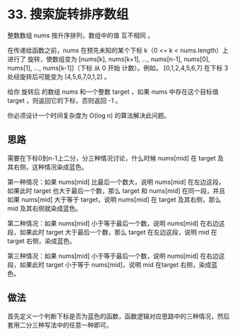 # 33. 搜索旋转排序数组

整数数组 nums 按升序排列，数组中的值 互不相同 。

在传递给函数之前，nums 在预先未知的某个下标 k（0 <= k < nums.length）上进行了 旋转，使数组变为 [nums[k], nums[k+1], ..., nums[n-1], nums[0], nums[1], ..., nums[k-1]]（下标 从 0 开始 计数）。例如， [0,1,2,4,5,6,7] 在下标 3 处经旋转后可能变为 [4,5,6,7,0,1,2] 。

给你 旋转后 的数组 nums 和一个整数 target ，如果 nums 中存在这个目标值 target ，则返回它的下标，否则返回 -1 。

你必须设计一个时间复杂度为 O(log n) 的算法解决此问题。

## 思路

需要在下标0到n-1上二分，分三种情况讨论，什么时候 nums[mid] 在 target 及其右侧，这种情况染成蓝色。

第一种情况：如果 nums[mid] 比最后一个数大，说明 nums[mid] 在左边这段，如果此时 target 也大于最后一个数，那么 target 和 nums[mid] 在同一段，并且如果 nums[mid] 大于等于 target，说明 nums[mid] 在 target 及其右侧，那么 mid 及其右侧就染成蓝色。

第二种情况：如果 nums[mid] 小于等于最后一个数，说明 nums[mid] 在右边这段，如果此时 target 大于最后一个数，那么 target 在左边这段，说明 mid 在target 右侧，染成蓝色。

第三种情况：如果 nums[mid] 小于等于最后一个数，说明 nums[mid] 在右边这段，如果此时 target 小于等于 nums[mid]，说明 mid 在target 右侧，染成蓝色。

## 做法

首先定义一个判断下标是否为蓝色的函数，函数逻辑对应思路中的三种情况，然后套用二分三种写法中的任意一种即可。

